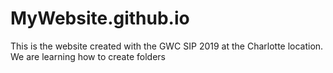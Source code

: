 # MyWebsite.github.io
This is the website created with the GWC SIP 2019  at the Charlotte location.
We are learning how to create folders
